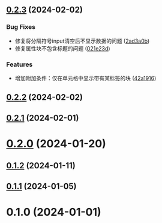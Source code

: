 ## [0.2.3](https://github.com/etchnight/siyuan-plugin-table-view/compare/v0.2.2...v0.2.3) (2024-02-02)


### Bug Fixes

* 修复将分隔符号input清空后不显示数据的问题 ([2ad3a0b](https://github.com/etchnight/siyuan-plugin-table-view/commit/2ad3a0b4547135b5efacdc8b3faa1a7c6aebf48f))
* 修复属性块不包含标题的问题 ([021e23d](https://github.com/etchnight/siyuan-plugin-table-view/commit/021e23d2735dc6368c07a2321882e1d1ab9e7bb8))


### Features

* 增加附加条件：仅在单元格中显示带有某标签的块 ([42a1916](https://github.com/etchnight/siyuan-plugin-table-view/commit/42a1916050955424628ad7dfb9d5c25afa02f354))



## [0.2.2](https://github.com/etchnight/siyuan-plugin-table-view/compare/v0.2.1...v0.2.2) (2024-02-02)



## [0.2.1](https://github.com/etchnight/siyuan-plugin-table-view/compare/v0.2.0...v0.2.1) (2024-02-01)



# [0.2.0](https://github.com/etchnight/siyuan-plugin-table-view/compare/v0.1.2...v0.2.0) (2024-01-20)



## [0.1.2](https://github.com/etchnight/siyuan-plugin-table-view/compare/v0.1.1...v0.1.2) (2024-01-11)



## [0.1.1](https://github.com/etchnight/siyuan-plugin-table-view/compare/v0.1.0...v0.1.1) (2024-01-05)



# 0.1.0 (2024-01-01)



